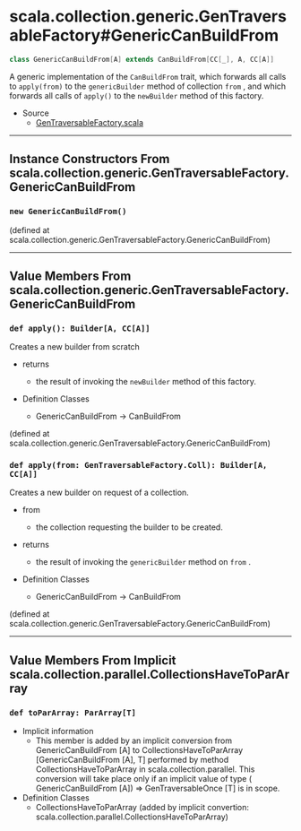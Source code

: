 
#      scala.collection.generic.GenTraversableFactory#GenericCanBuildFrom      #

```scala
class GenericCanBuildFrom[A] extends CanBuildFrom[CC[_], A, CC[A]]
```

A generic implementation of the `CanBuildFrom` trait, which forwards all calls
to `apply(from)` to the `genericBuilder` method of collection `from` , and which
forwards all calls of `apply()` to the `newBuilder` method of this factory.

* Source
  * [GenTraversableFactory.scala](https://github.com/scala/scala/tree/6d09a1ba5f/src/library/scala/collection/generic/GenTraversableFactory.scala#L1)


--------------------------------------------------------------------------------
Instance Constructors From scala.collection.generic.GenTraversableFactory.GenericCanBuildFrom
--------------------------------------------------------------------------------


### `new GenericCanBuildFrom()`                                              ###

(defined at scala.collection.generic.GenTraversableFactory.GenericCanBuildFrom)


--------------------------------------------------------------------------------
Value Members From scala.collection.generic.GenTraversableFactory.GenericCanBuildFrom
--------------------------------------------------------------------------------


### `def apply(): Builder[A, CC[A]]`                                         ###

Creates a new builder from scratch

* returns
  * the result of invoking the `newBuilder` method of this factory.

* Definition Classes
  * GenericCanBuildFrom → CanBuildFrom

(defined at scala.collection.generic.GenTraversableFactory.GenericCanBuildFrom)


### `def apply(from: GenTraversableFactory.Coll): Builder[A, CC[A]]`         ###

Creates a new builder on request of a collection.

* from
  * the collection requesting the builder to be created.
* returns
  * the result of invoking the `genericBuilder` method on `from` .

* Definition Classes
  * GenericCanBuildFrom → CanBuildFrom

(defined at scala.collection.generic.GenTraversableFactory.GenericCanBuildFrom)


--------------------------------------------------------------------------------
Value Members From Implicit scala.collection.parallel.CollectionsHaveToParArray
--------------------------------------------------------------------------------


### `def toParArray: ParArray[T]`                                            ###

* Implicit information
  * This member is added by an implicit conversion from GenericCanBuildFrom [A]
    to CollectionsHaveToParArray [GenericCanBuildFrom [A], T] performed by
    method CollectionsHaveToParArray in scala.collection.parallel. This
    conversion will take place only if an implicit value of type (
    GenericCanBuildFrom [A]) ⇒ GenTraversableOnce [T] is in scope.
* Definition Classes
  * CollectionsHaveToParArray
(added by implicit convertion: scala.collection.parallel.CollectionsHaveToParArray)
